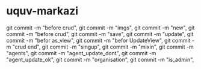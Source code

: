 # uquv-markazi
git commit -m "before crud",
git commit -m "imgs",
git commit -m "new",
git commit -m "before crud",
git commit -m "save",
git commit -m "update",
git commit -m "befor as_view",
git commit -m "befor UpdateView",
git commit -m "crud end",
git commit -m "singup",
git commit -m "mixin",
git commit -m "agents",
git commit -m "agent_update_dont",
git commit -m "agent_update_ok",
git commit -m "organisation",
git commit -m "is_admin",
